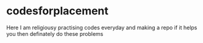 # codesforplacement
Here I am religiousy practising codes everyday and making a repo if it helps you then definately do these problems 
